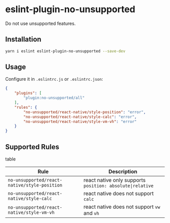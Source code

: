 # eslint-plugin-no-unsupported

Do not use unsupported features.

## Installation

```sh
yarn i eslint eslint-plugin-no-unsupported --save-dev
```

## Usage

Configure it in `.eslintrc.js` or `.eslintrc.json`:

```json
{
    "plugins": [
        "plugin:no-unsupported/all"
    ],
    "rules": {
        "no-unsupported/react-native/style-position": "error",
        "no-unsupported/react-native/style-calc": "error",
        "no-unsupported/react-native/style-vm-vh": "error"
    }
}
```

## Supported Rules

table

| Rule | Description |
| --- | --- |
| `no-unsupported/react-native/style-position` | react native only supports `position: absolute\|relative` |
| `no-unsupported/react-native/style-calc` | react native does not support `calc` |
| `no-unsupported/react-native/style-vm-vh` | react native does not support `vw` and `vh` |

